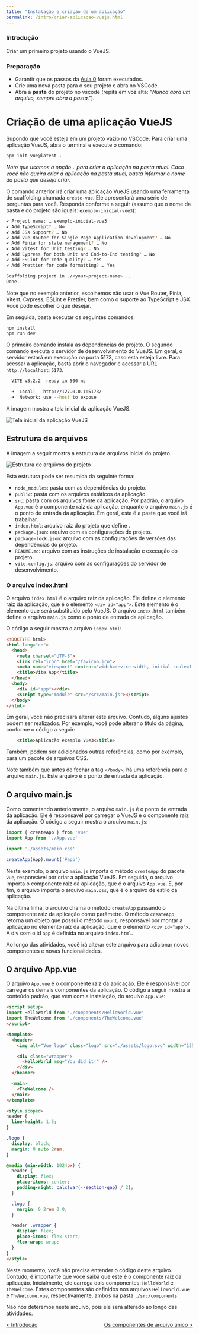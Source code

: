 ```yaml
---
title: "Instalação e criação de um aplicação"
permalink: /intro/criar-aplicacao-vuejs.html
---
```


### Introdução

Criar um primeiro projeto usando o VueJS.

### Preparação

* Garantir que os passos da [Aula 0](../ambiente) foram executados.
* Crie uma nova pasta para o seu projeto e abra no VSCode.
* Abra a **pasta** do projeto no vscode (repita em voz alta: _"Nunca abra um arquivo, sempre abra a pasta."_).


# Criação de uma aplicação VueJS

Supondo que você esteja em um projeto vazio no VSCode. Para criar uma aplicação VueJS, abra o terminal e execute o comando:

```bash
npm init vue@latest .
```

*Note que usamos a opção `.` para criar a aplicação na pasta atual. Caso você não queira criar a aplicação na pasta atual, basta informar o nome da pasta que deseja criar.*

O comando anterior irá criar uma aplicação VueJS usando uma ferramenta de scaffolding chamada `create-vue`. Ele apresentará uma série de perguntas para você. Responda conforme a seguir (assumo que o nome da pasta e do projeto são iguais: `exemplo-inicial-vue3`):

```bash
✔ Project name: … exemplo-inicial-vue3
✔ Add TypeScript? … No
✔ Add JSX Support? … No
✔ Add Vue Router for Single Page Application development? … No
✔ Add Pinia for state management? … No
✔ Add Vitest for Unit testing? … No
✔ Add Cypress for both Unit and End-to-End testing? … No
✔ Add ESLint for code quality? … Yes
✔ Add Prettier for code formatting? … Yes

Scaffolding project in ./<your-project-name>...
Done.
```

Note que no exemplo anterior, escolhemos não usar o Vue Router, Pinia, Vitest, Cypress, ESLint e Prettier, bem como o suporte ao TypeScript e JSX. Você pode escolher o que desejar.

Em seguida, basta executar os seguintes comandos:

```bash
npm install
npm run dev
```

O primeiro comando instala as dependências do projeto. O segundo comando executa o servidor de desenvolvimento do VueJS. Em geral, o servidor estará em execução na porta 5173, caso esta esteja livre. Para acessar a aplicação, basta abrir o navegador e acessar a URL `http://localhost:5173`.

```bash
  VITE v3.2.2  ready in 500 ms

  ➜  Local:   http://127.0.0.1:5173/
  ➜  Network: use --host to expose
```

A imagem mostra a tela inicial da aplicação VueJS.

![Tela inicial da aplicação VueJS](../assets/CriacaoProjeto-TelaInicial.png)

## Estrutura de arquivos

A imagem a seguir mostra a estrutura de arquivos inicial do projeto.

![Estrutura de arquivos do projeto](../assets/CriacaoProjeto-EstruturaArquivos.png)

Esta estrutura pode ser resumida da seguinte forma:
* `node_modules`: pasta com as dependências do projeto.
* `public`: pasta com os arquivos estáticos da aplicação.
* `src`: pasta com os arquivos fonte da aplicação. Por padrão, o arquivo `App.vue` é o componente raiz da aplicação, enquanto o arquivo `main.js` é o ponto de entrada da aplicação. Em geral, esta é a pasta que você irá trabalhar.
* `index.html`: arquivo raiz do projeto que define .
* `package.json`: arquivo com as configurações do projeto.
* `package-lock.json`: arquivo com as configurações de versões das dependências do projeto.
* `README.md`: arquivo com as instruções de instalação e execução do projeto.
* `vite.config.js`: arquivo com as configurações do servidor de desenvolvimento.

### O arquivo index.html

O arquivo `index.html` é o arquivo raiz da aplicação. Ele define o elemento raiz da aplicação, que é o elemento `<div id="app">`. Este elemento é o elemento que será substituído pelo VueJS. O arquivo `index.html` também define o arquivo `main.js` como o ponto de entrada da aplicação.

O código a seguir mostra o arquivo `index.html`:

```html
<!DOCTYPE html>
<html lang="en">
  <head>
    <meta charset="UTF-8">
    <link rel="icon" href="/favicon.ico">
    <meta name="viewport" content="width=device-width, initial-scale=1.0">
    <title>Vite App</title>
  </head>
  <body>
    <div id="app"></div>
    <script type="module" src="/src/main.js"></script>
  </body>
</html>
```

Em geral, você não precisará alterar este arquivo. Contudo, alguns ajustes podem ser realizados. Por exemplo, você pode alterar o título da página, conforme o código a seguir:
```html
    <title>Aplicação exemplo Vue3</title>
```

Também, podem ser adicionados outras referências, como por exemplo, para um pacote de arquivos CSS.

Note também que antes de fechar a tag `</body>`, há uma referência para o arquivo `main.js`. Este arquivo é o ponto de entrada da aplicação. 

## O arquivo main.js

Como comentando anteriormente, o arquivo `main.js` é o ponto de entrada da aplicação. Ele é responsável por carregar o VueJS e o componente raiz da aplicação. O código a seguir mostra o arquivo `main.js`:

```javascript
import { createApp } from 'vue'
import App from './App.vue'

import './assets/main.css'

createApp(App).mount('#app')
```

Neste exemplo, o arquivo `main.js` importa o método `createApp` do pacote `vue`, responsável por criar a aplicação VueJS. Em seguida, o arquivo importa o componente raiz da aplicação, que é o arquivo `App.vue`. E, por fim, o arquivo importa o arquivo `main.css`, que é o arquivo de estilo da aplicação.

Na última linha, o arquivo chama o método `createApp` passando o componente raiz da aplicação como parâmetro. O método `createApp` retorna um objeto que possui o método `mount`, responsável por montar a aplicação no elemento raiz da aplicação, que é o elemento `<div id="app">`. A div com o id `app` é definida no arquivo `index.html`.

Ao longo das atividades, você irá alterar este arquivo para adicionar novos componentes e novas funcionalidades.

## O arquivo App.vue

O arquivo `App.vue` é o componente raiz da aplicação. Ele é responsável por carregar os demais componentes da aplicação. O código a seguir mostra a conteúdo padrão, que vem com a instalação, do arquivo `App.vue`:

```html
<script setup>
import HelloWorld from './components/HelloWorld.vue'
import TheWelcome from './components/TheWelcome.vue'
</script>

<template>
  <header>
    <img alt="Vue logo" class="logo" src="./assets/logo.svg" width="125" height="125" />

    <div class="wrapper">
      <HelloWorld msg="You did it!" />
    </div>
  </header>

  <main>
    <TheWelcome />
  </main>
</template>

<style scoped>
header {
  line-height: 1.5;
}

.logo {
  display: block;
  margin: 0 auto 2rem;
}

@media (min-width: 1024px) {
  header {
    display: flex;
    place-items: center;
    padding-right: calc(var(--section-gap) / 2);
  }

  .logo {
    margin: 0 2rem 0 0;
  }

  header .wrapper {
    display: flex;
    place-items: flex-start;
    flex-wrap: wrap;
  }
}
</style>
```

Neste momento, você não precisa entender o código deste arquivo. Contudo, é importante que você saiba que este é o componente raiz da aplicação. Inicialmente, ele carrega dois componentes: `HelloWorld` e `TheWelcome`. Estes componentes são definidos nos arquivos `HelloWorld.vue` e `TheWelcome.vue`, respectivamente, ambos na pasta `./src/components`.

Não nos deteremos neste arquivo, pois ele será alterado ao longo das atividades.

<span style="display: flex; justify-content: space-between;"><span>[&lt; Introdução](intro.html "Voltar")</span> <span>[Os componentes de arquivo único &gt;](single-file-components.html "Próximo")</span></span>
